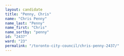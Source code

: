 ```yaml
---
layout: candidate
title: "Penny, Chris"
name: "Chris Penny"
name_last: "Penny"
name_first: "Chris"
name_sortby: "penny"
id: "2437"
ward: "23"
permalink: "/toronto-city-council/chris-penny-2437/"
---
```

